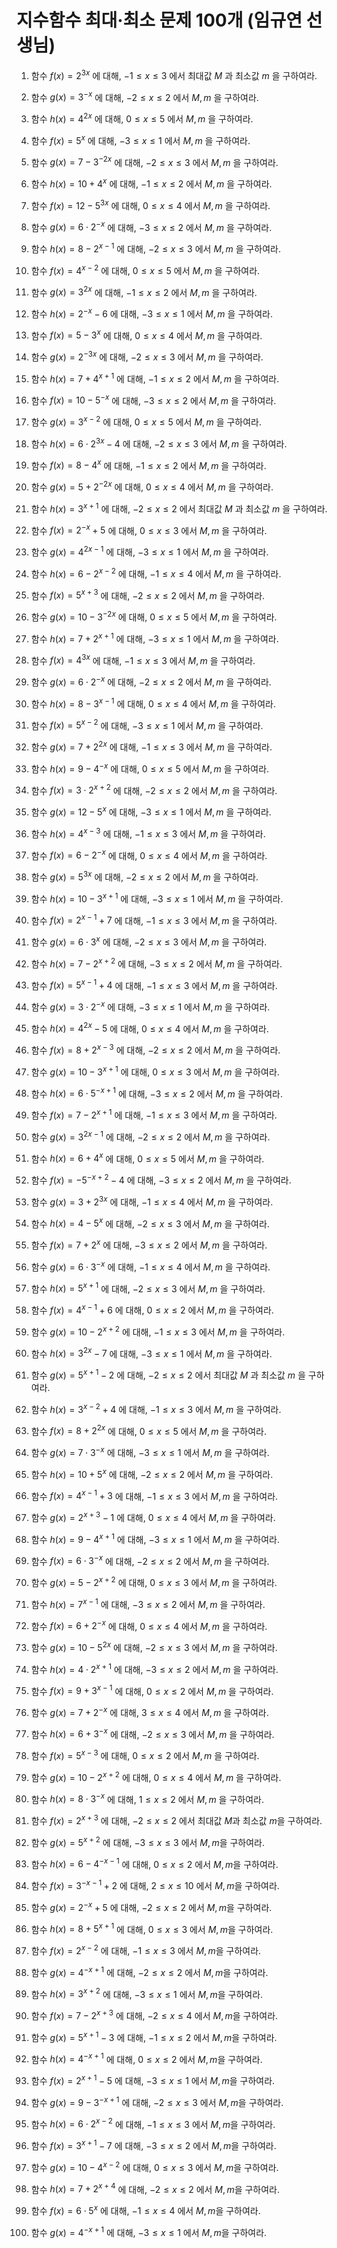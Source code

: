 # 지수함수 최대·최소 문제 100개 (임규연 선생님)

1. 함수 $f(x) = 2^{3x}$ 에 대해, $-1 \leq x \leq 3$ 에서 최대값 $M$ 과 최소값 $m$ 을 구하여라.  

2. 함수 $g(x) = 3^{-x}$ 에 대해, $-2 \leq x \leq 2$ 에서 $M, m$ 을 구하여라.  

3. 함수 $h(x) = 4^{2x}$ 에 대해, $0 \leq x \leq 5$ 에서 $M, m$ 을 구하여라.  

4. 함수 $f(x) = 5^{x}$ 에 대해, $-3 \leq x \leq 1$ 에서 $M, m$ 을 구하여라.  

5. 함수 $g(x) = 7 - 3^{-2x}$ 에 대해, $-2 \leq x \leq 3$ 에서 $M, m$ 을 구하여라.  

6. 함수 $h(x) = 10 + 4^{x}$ 에 대해, $-1 \leq x \leq 2$ 에서 $M, m$ 을 구하여라.  

7. 함수 $f(x) = 12 - 5^{3x}$ 에 대해, $0 \leq x \leq 4$ 에서 $M, m$ 을 구하여라.  

8. 함수 $g(x) = 6 \cdot 2^{-x}$ 에 대해, $-3 \leq x \leq 2$ 에서 $M, m$ 을 구하여라.  

9. 함수 $h(x) = 8 - 2^{x-1}$ 에 대해, $-2 \leq x \leq 3$ 에서 $M, m$ 을 구하여라.  

10. 함수 $f(x) = 4^{x-2}$ 에 대해, $0 \leq x \leq 5$ 에서 $M, m$ 을 구하여라.  

11. 함수 $g(x) = 3^{2x}$ 에 대해, $-1 \leq x \leq 2$ 에서 $M, m$ 을 구하여라.  

12. 함수 $h(x) = 2^{-x} - 6$ 에 대해, $-3 \leq x \leq 1$ 에서 $M, m$ 을 구하여라.  

13. 함수 $f(x) = 5 - 3^{x}$ 에 대해, $0 \leq x \leq 4$ 에서 $M, m$ 을 구하여라.  

14. 함수 $g(x) = 2^{-3x}$ 에 대해, $-2 \leq x \leq 3$ 에서 $M, m$ 을 구하여라.  

15. 함수 $h(x) = 7 + 4^{x+1}$ 에 대해, $-1 \leq x \leq 2$ 에서 $M, m$ 을 구하여라.  

16. 함수 $f(x) = 10 - 5^{-x}$ 에 대해, $-3 \leq x \leq 2$ 에서 $M, m$ 을 구하여라.  

17. 함수 $g(x) = 3^{x-2}$ 에 대해, $0 \leq x \leq 5$ 에서 $M, m$ 을 구하여라.  

18. 함수 $h(x) = 6 \cdot 2^{3x} - 4$ 에 대해, $-2 \leq x \leq 3$ 에서 $M, m$ 을 구하여라.  

19. 함수 $f(x) = 8 - 4^{x}$ 에 대해, $-1 \leq x \leq 2$ 에서 $M, m$ 을 구하여라.  

20. 함수 $g(x) = 5 + 2^{-2x}$ 에 대해, $0 \leq x \leq 4$ 에서 $M, m$ 을 구하여라.  

21. 함수 $h(x) = 3^{x+1}$ 에 대해, $-2 \leq x \leq 2$ 에서 최대값 $M$ 과 최소값 $m$ 을 구하여라.  

22. 함수 $f(x) = 2^{-x} + 5$ 에 대해, $0 \leq x \leq 3$ 에서 $M, m$ 을 구하여라.  

23. 함수 $g(x) = 4^{2x-1}$ 에 대해, $-3 \leq x \leq 1$ 에서 $M, m$ 을 구하여라.  

24. 함수 $h(x) = 6 - 2^{x-2}$ 에 대해, $-1 \leq x \leq 4$ 에서 $M, m$ 을 구하여라.  

25. 함수 $f(x) = 5^{x+3}$ 에 대해, $-2 \leq x \leq 2$ 에서 $M, m$ 을 구하여라.  

26. 함수 $g(x) = 10 - 3^{-2x}$ 에 대해, $0 \leq x \leq 5$ 에서 $M, m$ 을 구하여라.  

27. 함수 $h(x) = 7 + 2^{x+1}$ 에 대해, $-3 \leq x \leq 1$ 에서 $M, m$ 을 구하여라.  

28. 함수 $f(x) = 4^{3x}$ 에 대해, $-1 \leq x \leq 3$ 에서 $M, m$ 을 구하여라.  

29. 함수 $g(x) = 6 \cdot 2^{-x}$ 에 대해, $-2 \leq x \leq 2$ 에서 $M, m$ 을 구하여라.  

30. 함수 $h(x) = 8 - 3^{x-1}$ 에 대해, $0 \leq x \leq 4$ 에서 $M, m$ 을 구하여라.  

31. 함수 $f(x) = 5^{x-2}$ 에 대해, $-3 \leq x \leq 1$ 에서 $M, m$ 을 구하여라.  

32. 함수 $g(x) = 7 + 2^{2x}$ 에 대해, $-1 \leq x \leq 3$ 에서 $M, m$ 을 구하여라.  

33. 함수 $h(x) = 9 - 4^{-x}$ 에 대해, $0 \leq x \leq 5$ 에서 $M, m$ 을 구하여라.  

34. 함수 $f(x) = 3 \cdot 2^{x+2}$ 에 대해, $-2 \leq x \leq 2$ 에서 $M, m$ 을 구하여라.  

35. 함수 $g(x) = 12 - 5^{x}$ 에 대해, $-3 \leq x \leq 1$ 에서 $M, m$ 을 구하여라.  

36. 함수 $h(x) = 4^{x-3}$ 에 대해, $-1 \leq x \leq 3$ 에서 $M, m$ 을 구하여라.  

37. 함수 $f(x) = 6 - 2^{-x}$ 에 대해, $0 \leq x \leq 4$ 에서 $M, m$ 을 구하여라.  

38. 함수 $g(x) = 5^{3x}$ 에 대해, $-2 \leq x \leq 2$ 에서 $M, m$ 을 구하여라.  

39. 함수 $h(x) = 10 - 3^{x+1}$ 에 대해, $-3 \leq x \leq 1$ 에서 $M, m$ 을 구하여라.  

40. 함수 $f(x) = 2^{x-1} + 7$ 에 대해, $-1 \leq x \leq 3$ 에서 $M, m$ 을 구하여라.  

41. 함수 $g(x) = 6 \cdot 3^{x}$ 에 대해, $-2 \leq x \leq 3$ 에서 $M, m$ 을 구하여라.  

42. 함수 $h(x) = 7 - 2^{x+2}$ 에 대해, $-3 \leq x \leq 2$ 에서 $M, m$ 을 구하여라.  

43. 함수 $f(x) = 5^{x-1} + 4$ 에 대해, $-1 \leq x \leq 3$ 에서 $M, m$ 을 구하여라.  

44. 함수 $g(x) = 3 \cdot 2^{-x}$ 에 대해, $-3 \leq x \leq 1$ 에서 $M, m$ 을 구하여라.  

45. 함수 $h(x) = 4^{2x} - 5$ 에 대해, $0 \leq x \leq 4$ 에서 $M, m$ 을 구하여라.  

46. 함수 $f(x) = 8 + 2^{x-3}$ 에 대해, $-2 \leq x \leq 2$ 에서 $M, m$ 을 구하여라.  

47. 함수 $g(x) = 10 - 3^{x+1}$ 에 대해, $0 \leq x \leq 3$ 에서 $M, m$ 을 구하여라.  

48. 함수 $h(x) = 6 \cdot 5^{-x+1}$ 에 대해, $-3 \leq x \leq 2$ 에서 $M, m$ 을 구하여라.  

49. 함수 $f(x) = 7 - 2^{x+1}$ 에 대해, $-1 \leq x \leq 3$ 에서 $M, m$ 을 구하여라.  

50. 함수 $g(x) = 3^{2x-1}$ 에 대해, $-2 \leq x \leq 2$ 에서 $M, m$ 을 구하여라.  

51. 함수 $h(x) = 6 + 4^{x}$ 에 대해, $0 \leq x \leq 5$ 에서 $M, m$ 을 구하여라.  

52. 함수 $f(x) = -5^{-x+2} - 4$ 에 대해, $-3 \leq x \leq 2$ 에서 $M, m$ 을 구하여라.  

53. 함수 $g(x) = 3 + 2^{3x}$ 에 대해, $-1 \leq x \leq 4$ 에서 $M, m$ 을 구하여라.  

54. 함수 $h(x) = 4 - 5^{x}$ 에 대해, $-2 \leq x \leq 3$ 에서 $M, m$ 을 구하여라.  

55. 함수 $f(x) = 7 + 2^{x}$ 에 대해, $-3 \leq x \leq 2$ 에서 $M, m$ 을 구하여라.  

56. 함수 $g(x) = 6 \cdot 3^{-x}$ 에 대해, $-1 \leq x \leq 4$ 에서 $M, m$ 을 구하여라.  

57. 함수 $h(x) = 5^{x+1}$ 에 대해, $-2 \leq x \leq 3$ 에서 $M, m$ 을 구하여라.  

58. 함수 $f(x) = 4^{x-1} + 6$ 에 대해, $0 \leq x \leq 2$ 에서 $M, m$ 을 구하여라.  

59. 함수 $g(x) = 10 - 2^{x+2}$ 에 대해, $-1 \leq x \leq 3$ 에서 $M, m$ 을 구하여라.  

60. 함수 $h(x) = 3^{2x} - 7$ 에 대해, $-3 \leq x \leq 1$ 에서 $M, m$ 을 구하여라.  

61. 함수 $g(x) = 5^{x+1} - 2$ 에 대해, $-2 \leq x \leq 2$ 에서 최대값 $M$ 과 최소값 $m$ 을 구하여라.  

62. 함수 $h(x) = 3^{x-2} + 4$ 에 대해, $-1 \leq x \leq 3$ 에서 $M, m$ 을 구하여라.  

63. 함수 $f(x) = 8 + 2^{2x}$ 에 대해, $0 \leq x \leq 5$ 에서 $M, m$ 을 구하여라.  

64. 함수 $g(x) = 7 \cdot 3^{-x}$ 에 대해, $-3 \leq x \leq 1$ 에서 $M, m$ 을 구하여라.  

65. 함수 $h(x) = 10 + 5^{x}$ 에 대해, $-2 \leq x \leq 2$ 에서 $M, m$ 을 구하여라.  

66. 함수 $f(x) = 4^{x-1} + 3$ 에 대해, $-1 \leq x \leq 3$ 에서 $M, m$ 을 구하여라.  

67. 함수 $g(x) = 2^{x+3} - 1$ 에 대해, $0 \leq x \leq 4$ 에서 $M, m$ 을 구하여라.  

68. 함수 $h(x) = 9 - 4^{x+1}$ 에 대해, $-3 \leq x \leq 1$ 에서 $M, m$ 을 구하여라.  

69. 함수 $f(x) = 6 \cdot 3^{-x}$ 에 대해, $-2 \leq x \leq 2$ 에서 $M, m$ 을 구하여라.  

70. 함수 $g(x) = 5 - 2^{x+2}$ 에 대해, $0 \leq x \leq 3$ 에서 $M, m$ 을 구하여라.  

71. 함수 $h(x) = 7^{x-1}$ 에 대해, $-3 \leq x \leq 2$ 에서 $M, m$ 을 구하여라.  

72. 함수 $f(x) = 6 + 2^{-x}$ 에 대해, $0 \leq x \leq 4$ 에서 $M, m$ 을 구하여라.  

73. 함수 $g(x) = 10 - 5^{2x}$ 에 대해, $-2 \leq x \leq 3$ 에서 $M, m$ 을 구하여라.  

74. 함수 $h(x) = 4 \cdot 2^{x+1}$ 에 대해, $-3 \leq x \leq 2$ 에서 $M, m$ 을 구하여라.  

75. 함수 $f(x) = 9 + 3^{x-1}$ 에 대해, $0 \leq x \leq 2$ 에서 $M, m$ 을 구하여라.  

76. 함수 $g(x) = 7 + 2^{-x}$ 에 대해, $3 \leq x \leq 4$ 에서 $M, m$ 을 구하여라.  

77. 함수 $h(x) = 6 + 3^{-x}$ 에 대해, $-2 \leq x \leq 3$ 에서 $M, m$ 을 구하여라.  

78. 함수 $f(x) = 5^{x-3}$ 에 대해, $0 \leq x \leq 2$ 에서 $M, m$ 을 구하여라.  

79. 함수 $g(x) = 10 - 2^{x+2}$ 에 대해, $0 \leq x \leq 4$ 에서 $M, m$ 을 구하여라.  

80. 함수 $h(x) = 8 \cdot 3^{-x}$ 에 대해, $1 \leq x \leq 2$ 에서 $M, m$ 을 구하여라.  

81. 함수 $f(x) = 2^{x+3}$ 에 대해, $-2 \leq x \leq 2$ 에서 최대값 $M$과 최소값 $m$을 구하여라.  

82. 함수 $g(x) = 5^{x+2}$ 에 대해, $-3 \leq x \leq 3$ 에서 $M, m$을 구하여라.  

83. 함수 $h(x) = 6 - 4^{-x-1}$ 에 대해, $0 \leq x \leq 2$ 에서 $M, m$을 구하여라.  

84. 함수 $f(x) = 3^{-x-1} + 2$ 에 대해, $2 \leq x \leq 10$ 에서 $M, m$을 구하여라.  

85. 함수 $g(x) = 2^{-x} + 5$ 에 대해, $-2 \leq x \leq 2$ 에서 $M, m$을 구하여라.  

86. 함수 $h(x) = 8 + 5^{x+1}$ 에 대해, $0 \leq x \leq 3$ 에서 $M, m$을 구하여라.  

87. 함수 $f(x) = 2^{x-2}$ 에 대해, $-1 \leq x \leq 3$ 에서 $M, m$을 구하여라.  

88. 함수 $g(x) = 4^{-x+1}$ 에 대해, $-2 \leq x \leq 2$ 에서 $M, m$을 구하여라.  

89. 함수 $h(x) = 3^{x+2}$ 에 대해, $-3 \leq x \leq 1$ 에서 $M, m$을 구하여라.  

90. 함수 $f(x) = 7 - 2^{x+3}$ 에 대해, $-2 \leq x \leq 4$ 에서 $M, m$을 구하여라.  

91. 함수 $g(x) = 5^{x+1} - 3$ 에 대해, $-1 \leq x \leq 2$ 에서 $M, m$을 구하여라.  

92. 함수 $h(x) = 4^{-x+1}$ 에 대해, $0 \leq x \leq 2$ 에서 $M, m$을 구하여라.  

93. 함수 $f(x) = 2^{x+1} - 5$ 에 대해, $-3 \leq x \leq 1$ 에서 $M, m$을 구하여라.  

94. 함수 $g(x) = 9 - 3^{-x+1}$ 에 대해, $-2 \leq x \leq 3$ 에서 $M, m$을 구하여라.  

95. 함수 $h(x) = 6 \cdot 2^{x-2}$ 에 대해, $-1 \leq x \leq 3$ 에서 $M, m$을 구하여라.  

96. 함수 $f(x) = 3^{x+1} - 7$ 에 대해, $-3 \leq x \leq 2$ 에서 $M, m$을 구하여라.  

97. 함수 $g(x) = 10 - 4^{x-2}$ 에 대해, $0 \leq x \leq 3$ 에서 $M, m$을 구하여라.  

98. 함수 $h(x) = 7 + 2^{x+4}$ 에 대해, $-2 \leq x \leq 2$ 에서 $M, m$을 구하여라.  

99. 함수 $f(x) = 6 \cdot 5^{x}$ 에 대해, $-1 \leq x \leq 4$ 에서 $M, m$을 구하여라.  

100. 함수 $g(x) = 4^{-x+1}$ 에 대해, $-3 \leq x \leq 1$ 에서 $M, m$을 구하여라.

<script type="text/javascript" src="http://cdn.mathjax.org/mathjax/latest/MathJax.js?config=TeX-AMS-MML_HTMLorMML"></script>
<script type="text/x-mathjax-config">
  MathJax.Hub.Config({
    tex2jax: {inlineMath: [['$', '$']]},
    messageStyle: "none",
    "HTML-CSS": { availableFonts: "TeX", preferredFont: "TeX" },
  });
</script>